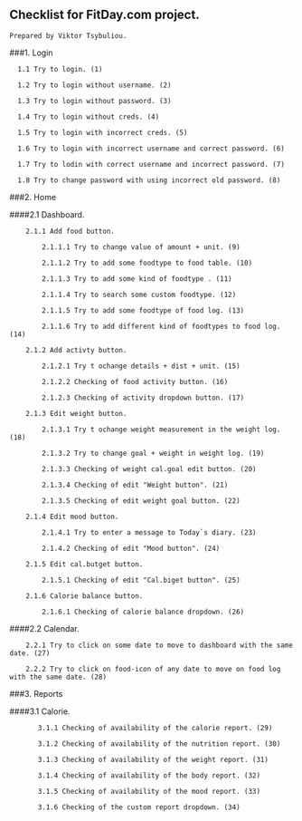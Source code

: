 ## Checklist for FitDay.com project.
    Prepared by Viktor Tsybuliou.

###1. Login


      1.1 Try to login. (1)

      1.2 Try to login without username. (2)

      1.3 Try to login without password. (3)

      1.4 Try to login without creds. (4)

      1.5 Try to login with incorrect creds. (5)

      1.6 Try to login with incorrect username and correct password. (6)

      1.7 Try to lodin with correct username and incorrect password. (7)

      1.8 Try to change password with using incorrect old password. (8)

###2. Home

####2.1 Dashboard.

        2.1.1 Add food button.
        
            2.1.1.1 Try to change value of amount + unit. (9)

            2.1.1.2 Try to add some foodtype to food table. (10)

            2.1.1.3 Try to add some kind of foodtype . (11)

            2.1.1.4 Try to search some custom foodtype. (12)

            2.1.1.5 Try to add some foodtype of food log. (13)
            
            2.1.1.6 Try to add different kind of foodtypes to food log. (14)
    
        2.1.2 Add activty button.

            2.1.2.1 Try t ochange details + dist + unit. (15)
    
            2.1.2.2 Checking of food activity button. (16)

            2.1.2.3 Checking of activity dropdown button. (17)

        2.1.3 Edit weight button.

            2.1.3.1 Try t ochange weight measurement in the weight log. (18)

            2.1.3.2 Try to change goal + weight in weight log. (19)

            2.1.3.3 Checking of weight cal.goal edit button. (20)

            2.1.3.4 Checking of edit "Weight button". (21)

            2.1.3.5 Checking of edit weight goal button. (22)
        
        2.1.4 Edit mood button.

            2.1.4.1 Try to enter a message to Today`s diary. (23)

            2.1.4.2 Checking of edit "Mood button". (24)

        2.1.5 Edit cal.butget button.

            2.1.5.1 Checking of edit "Cal.biget button". (25)

        2.1.6 Calorie balance button.

            2.1.6.1 Checking of calorie balance dropdown. (26)
   
####2.2 Calendar.

        2.2.1 Try to click on some date to move to dashboard with the same date. (27)

        2.2.2 Try to click on food-icon of any date to move on food log with the same date. (28)

###3. Reports

####3.1 Calorie.

           3.1.1 Checking of availability of the calorie report. (29)

           3.1.2 Checking of availability of the nutrition report. (30)

           3.1.3 Checking of availability of the weight report. (31)

           3.1.4 Checking of availability of the body report. (32)

           3.1.5 Checking of availability of the mood report. (33)

           3.1.6 Checking of the custom report dropdown. (34)

